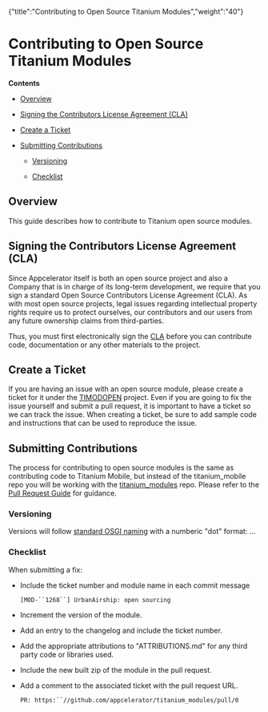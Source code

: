{"title":"Contributing to Open Source Titanium Modules","weight":"40"} 

# Contributing to Open Source Titanium Modules

**Contents**

*   [Overview](#Overview)
    
*   [Signing the Contributors License Agreement (CLA)](#SigningtheContributorsLicenseAgreement(CLA))
    
*   [Create a Ticket](#CreateaTicket)
    
*   [Submitting Contributions](#SubmittingContributions)
    
    *   [Versioning](#Versioning)
        
    *   [Checklist](#Checklist)
        

## Overview

This guide describes how to contribute to Titanium open source modules.

## Signing the Contributors License Agreement (CLA)

Since Appcelerator itself is both an open source project and also a Company that is in charge of its long-term development, we require that you sign a standard Open Source Contributors License Agreement (CLA). As with most open source projects, legal issues regarding intellectual property rights require us to protect ourselves, our contributors and our users from any future ownership claims from third-parties.

Thus, you must first electronically sign the [CLA](http://developer.appcelerator.com/cla) before you can contribute code, documentation or any other materials to the project.

## Create a Ticket

If you are having an issue with an open source module, please create a ticket for it under the [TIMODOPEN](https://jira.appcelerator.org/browse/TIMODOPEN) project. Even if you are going to fix the issue yourself and submit a pull request, it is important to have a ticket so we can track the issue. When creating a ticket, be sure to add sample code and instructions that can be used to reproduce the issue.

## Submitting Contributions

The process for contributing to open source modules is the same as contributing code to Titanium Mobile, but instead of the titanium\_mobile repo you will be working with the [titanium\_modules](https://github.com/appcelerator/titanium_modules) repo. Please refer to the [Pull Request Guide](/docs/appc/Titanium_SDK/Titanium_SDK_Guide/Contributing_to_Titanium/Platform_Development/Pull_Request_Guide/) for guidance.

### Versioning

Versions will follow [standard OSGI naming](http://www.osgi.org/wiki/uploads/Links/SemanticVersioning.pdf) with a numberic "dot" format: <major>.<minor>.<patch>.

### Checklist

When submitting a fix:

*   Include the ticket number and module name in each commit message
    
    `[MOD-``1268``] UrbanAirship: open sourcing`
    
      
    
*   Increment the version of the module.
    
*   Add an entry to the changelog and include the ticket number.
    
*   Add the appropriate attributions to "ATTRIBUTIONS.md" for any third party code or libraries used.
    
*   Include the new built zip of the module in the pull request.
    
*   Add a comment to the associated ticket with the pull request URL.
    
    `PR: https:``//github.com/appcelerator/titanium_modules/pull/0`